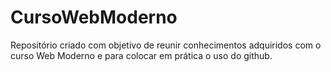 # CursoWebModerno
Repositório criado com objetivo de reunir conhecimentos adquiridos com o curso Web Moderno e para colocar em prática o uso do github.
